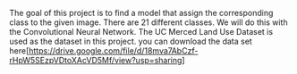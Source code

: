 The goal of this project is to find a model that assign the corresponding class to the given image. There are 21 different classes. We will do this with the Convolutional Neural Network.
The UC Merced Land Use Dataset is used as the dataset in this project. you can download the data set here[https://drive.google.com/file/d/18mva7AbCzf-rHpW5SEzpVDtoXAcVD5Mf/view?usp=sharing]
